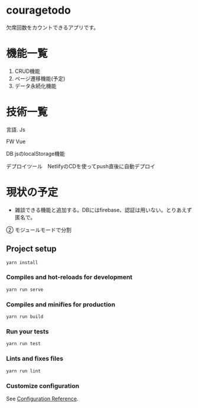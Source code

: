# couragetodo
欠席回数をカウントできるアプリです。

# 機能一覧
1. CRUD機能
2. ページ遷移機能(予定)
3. データ永続化機能
# 技術一覧
言語. Js


FW  Vue


DB jsのlocalStorage機能


デプロイツール　NetlifyのCDを使ってpush直後に自動デプロイ

# 現状の予定　
- 雑談できる機能と追加する。DBにはfirebase、認証は用いない。とりあえず匿名で。
 


➁ モジュールモードで分割

## Project setup
```
yarn install
```

### Compiles and hot-reloads for development
```
yarn run serve
```

### Compiles and minifies for production
```
yarn run build
```

### Run your tests
```
yarn run test
```

### Lints and fixes files
```
yarn run lint
```

### Customize configuration
See [Configuration Reference](https://cli.vuejs.org/config/).
